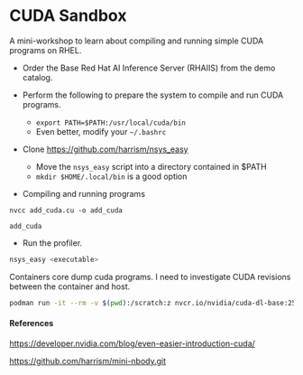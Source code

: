 # CUDA Sandbox

A mini-workshop to learn about compiling and running simple CUDA programs on RHEL.

- Order the Base Red Hat AI Inference Server (RHAIIS) from the demo catalog.
- Perform the following to prepare the system to compile and run CUDA programs.
  - `export PATH=$PATH:/usr/local/cuda/bin`
  - Even better, modify your `~/.bashrc`

- Clone https://github.com/harrism/nsys_easy
	- Move the `nsys_easy` script into a directory contained in $PATH
	- `mkdir $HOME/.local/bin` is a good option
- Compiling and running programs

`nvcc add_cuda.cu -o add_cuda`

`add_cuda`

- Run the profiler.

```bash
nsys_easy <executable>
```

Containers core dump cuda programs. I need to investigate CUDA revisions
between the container and host.

```bash
podman run -it --rm -v $(pwd):/scratch:z nvcr.io/nvidia/cuda-dl-base:25.06-cuda12.9-devel-ubuntu24.04 bash
```

#### References
https://developer.nvidia.com/blog/even-easier-introduction-cuda/

https://github.com/harrism/mini-nbody.git
